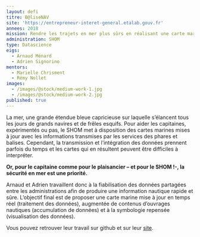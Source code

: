 ```yaml
---
layout: defi
titre: B@liseNAV
site: 'https://entrepreneur-interet-general.etalab.gouv.fr'
annees: 2018
mission: Rendre les trajets en mer plus sûrs en réalisant une carte marine augmentée
administration: SHOM
type: Datascience
eigs:
  - Arnaud Ménard
  - Adrien Signorino
mentors:
  - Marielle Chrisment
  - Rémy Nollet
images:
  - /images/@stock/medium-work-1.jpg
  - /images/@stock/medium-work-2.jpg
published: true
---
```


La mer, une grande étendue bleue capricieuse sur laquelle s’élancent
tous les jours de grands navires et de frêles esquifs.  Pour aider les
capitaines, expérimentés ou pas, le SHOM met à disposition des cartes
marines mises à jour avec les informations transmises par les services
des phares et balises.  Cependant, la transmission et l’intégration
des données prennent parfois du temps et les cartes qui en résultent
peuvent être difficiles à interpréter.

**Or, pour le capitaine comme pour le plaisancier – et pour le SHOM !-,
la sécurité en mer est une priorité.**

Arnaud et Adrien travaillent donc à la fiabilisation des données
partagées entre les administrations afin de produire une information
nautique rapide et sûre. L’objectif final est de proposer une carte
marine mise à jour en temps réel (traitement des données), augmentée
de contenus d’ouvrages nautiques (accumulation de données) et à la
symbologie repensée (visualisation des données).

Vous pouvez retrouver leur travail sur github et sur leur [site](https://www.slideshare.net/Etalab/eig-promo-2-prsentation-du-dfi-balisenav/1).
